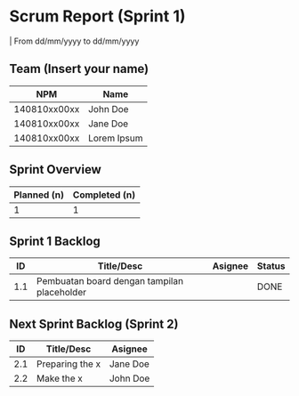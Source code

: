 # Scrum Report (Sprint 1)
| From dd/mm/yyyy to dd/mm/yyyy

## Team (Insert your name)
| NPM           | Name        |
| ------------- |-------------|
| 140810xx00xx  | John Doe    |
| 140810xx00xx  | Jane Doe    |
| 140810xx00xx  | Lorem Ipsum |

## Sprint Overview
| Planned (n)   | Completed (n) |
| ------------- |-------------- |
| 1             | 1             |

## Sprint 1 Backlog

| ID  | Title/Desc | Asignee | Status |
| --- | ---------- | ------- | ------ |
| 1.1 | Pembuatan board dengan tampilan placeholder |  | DONE |


## Next Sprint Backlog (Sprint 2)
| ID  | Title/Desc | Asignee | 
| --- | ---------- | ------- | 
| 2.1 | Preparing the x | Jane Doe | 
| 2.2 | Make the x | John Doe | 
